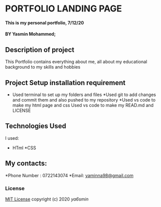 # PORTFOLIO LANDING PAGE
####  This  is my personal portfolio, 7/12/20
#### BY **Yasmin Mohammed**;

## Description of project
This Portfolio contains everything about me, all about my educational background to my skills and hobbies
## Project Setup installation requirement
* Used terminal to set up my folders and files
*Used git to add changes and commit them and also pushed to my repository
*Used vs code to make my html page and css
Used vs code to make my READ.md and LICENSE 

##  Technologies Used
I used:
* HTml
*CSS
## My contacts:
 *Phone Number : 0722143074
 *Email: yaminna98@gmail.com
 ### License 
 [MIT License]( https://github.com/ya6smin/Portfolio/community/license/new?branch=master)
 copyright (c) 2020  *ya6smin*


